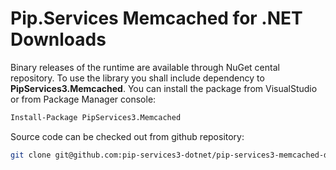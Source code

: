 # Pip.Services Memcached for .NET Downloads

Binary releases of the runtime are available through NuGet cental repository. 
To use the library you shall include dependency to **PipServices3.Memcached**.
You can install the package from VisualStudio or from Package Manager console:

```bash
Install-Package PipServices3.Memcached
``` 

Source code can be checked out from github repository:

```bash
git clone git@github.com:pip-services3-dotnet/pip-services3-memcached-dotnet.git
```
